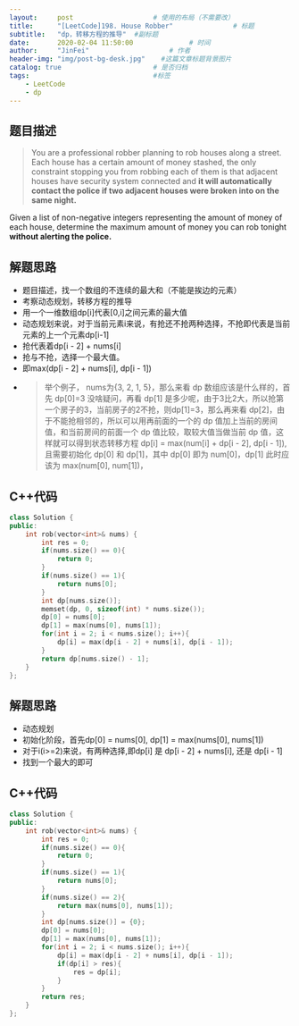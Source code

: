 ```yaml
---
layout:     post                    # 使用的布局（不需要改） 
title:      "[LeetCode]198. House Robber"               # 标题  
subtitle:   "dp，转移方程的推导"  #副标题 
date:       2020-02-04 11:50:00              # 时间 
author:     "JinFei"                    # 作者 
header-img: "img/post-bg-desk.jpg"    #这篇文章标题背景图片 
catalog: true                       # 是否归档 
tags:                               #标签     
    - LeetCode 
    - dp
---
```


## 题目描述
> You are a professional robber planning to rob houses along a street. Each house has a certain amount of money stashed, the only constraint stopping you from robbing each of them is that adjacent houses have security system connected and **it will automatically contact the police if two adjacent houses were broken into on the same night.**

Given a list of non-negative integers representing the amount of money of each house, determine the maximum amount of money you can rob tonight **without alerting the police.**


## 解题思路

- 题目描述，找一个数组的不连续的最大和（不能是挨边的元素）
- 考察动态规划，转移方程的推导
- 用一个一维数组dp[i]代表[0,i]之间元素的最大值
- 动态规划来说，对于当前元素i来说，有抢还不抢两种选择，不抢即代表是当前元素的上一个元素dp[i-1]
- 抢代表着dp[i - 2] + nums[i]
- 抢与不抢，选择一个最大值。
- 即max(dp[i - 2] + nums[i], dp[i - 1])
- > 举个例子， nums为{3, 2, 1, 5}，那么来看 dp 数组应该是什么样的，首先 dp[0]=3 没啥疑问，再看 dp[1] 是多少呢，由于3比2大，所以抢第一个房子的3，当前房子的2不抢，则dp[1]=3，那么再来看 dp[2]，由于不能抢相邻的，所以可以用再前面的一个的 dp 值加上当前的房间值，和当前房间的前面一个 dp 值比较，取较大值当做当前 dp 值，这样就可以得到状态转移方程 dp[i] = max(num[i] + dp[i - 2], dp[i - 1]), 且需要初始化 dp[0] 和 dp[1]，其中 dp[0] 即为 num[0]，dp[1] 此时应该为 max(num[0], num[1])，

## C++代码
```C++
class Solution {
public:
    int rob(vector<int>& nums) {
        int res = 0;
        if(nums.size() == 0){
            return 0;
        }
        if(nums.size() == 1){
            return nums[0];
        }
        int dp[nums.size()];
        memset(dp, 0, sizeof(int) * nums.size());
        dp[0] = nums[0];
        dp[1] = max(nums[0], nums[1]);
        for(int i = 2; i < nums.size(); i++){
            dp[i] = max(dp[i - 2] + nums[i], dp[i - 1]);
        }
        return dp[nums.size() - 1];
    }
};
```

## 解题思路

- 动态规划
- 初始化阶段，首先dp[0] = nums[0], dp[1] = max(nums[0], nums[1])
- 对于i(i>=2)来说，有两种选择,即dp[i] 是 dp[i - 2] + nums[i], 还是 dp[i - 1]
- 找到一个最大的即可

## C++代码
```C++
class Solution {
public:
    int rob(vector<int>& nums) {
        int res = 0;
        if(nums.size() == 0){
            return 0;
        }
        if(nums.size() == 1){
            return nums[0];
        }
        if(nums.size() == 2){
            return max(nums[0], nums[1]);
        }
        int dp[nums.size()] = {0};
        dp[0] = nums[0];
        dp[1] = max(nums[0], nums[1]);
        for(int i = 2; i < nums.size(); i++){
            dp[i] = max(dp[i - 2] + nums[i], dp[i - 1]);
            if(dp[i] > res){
                res = dp[i];
            }
        }
        return res;
    }
};
```
